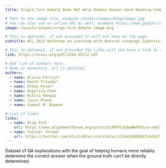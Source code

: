 ```yaml
---
title: Single-Turn Debate Does Not Help Humans Answer Hard Reading-Comprehension Questions 

# Path to the image file, example /assets/images/blog/image.jpg
# You can also use an online URL as well, example https://www.google.com/image.jpg
image: /assets/images/singe-turn_debate_image.png

# This is optional, if not provided it will not show on the page.
subtitle: ACL 2022 Workshop on Learning with Natural Language Supervision

# This is optional, if not provided the title will not have a link to anywhere
link: https://arxiv.org/pdf/2204.05212.pdf

# Add list of authors here.
# Name is mandatory, url is optional.
authors:
  - name: Alicia Parrish*
  - name: Harsh Trivedi*
  - name: Ethan Perez*
  - name: Angelica Chen
  - name: Nikita Nangia
  - name: Jason Phang
  - name: Samuel R. Bowman

# List of links
links:
  - name: Blog Post
    url: https://www.alignmentforum.org/posts/CL8RFFCdsBwWWfKYS/a-small-negative-result-on-debate
  - name: Twitter Thread
    url: https://twitter.com/AliciaVParrish/status/1514410868817244167
---
```


<!--Abstract-->

Dataset of QA explanations with the goal of helping humans more reliably determine the correct answer when the ground truth can’t be directly determined.
